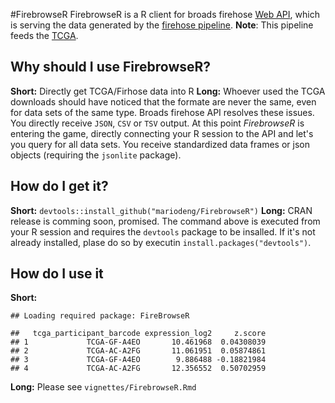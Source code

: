 #FirebrowseR
FirebrowseR is a R client for broads firehose [Web API](http://firebrowse.org/api-docs/), which is serving the data generated by the [firehose pipeline](http://firebrowse.org/). __Note__: This pipeline feeds the [TCGA](https://tcga-data.nci.nih.gov/tcga/).

## Why should I use FirebrowseR?
__Short:__ Directly get TCGA/Firhose data into R
__Long:__ Whoever used the TCGA downloads should have noticed that the formate are never the same, even for data sets of the same type. Broads firehose API resolves these issues. You directly receive `JSON`, `CSV` or `TSV` output. At this point _FirebrowseR_ is entering the game, directly connecting your R session to the API and let's you query for all data sets. You receive standardized data frames or json objects (requiring the `jsonlite` package). 

## How do I get it?
__Short:__ `devtools::install_github("mariodeng/FirebrowseR")` 
__Long:__ CRAN release is comming soon, promised. The command above is executed from your R session and requires the `devtools` package to be insalled. If it's not already installed, plase do so by executin `install.packages("devtools")`.

## How do I use it
__Short:__

```
## Loading required package: FireBrowseR
```

```
##   tcga_participant_barcode expression_log2     z.score
## 1             TCGA-GF-A4EO       10.461968  0.04308039
## 2             TCGA-AC-A2FG       11.061951  0.05874861
## 3             TCGA-GF-A4EO        9.886488 -0.18821984
## 4             TCGA-AC-A2FG       12.356552  0.50702959
```
__Long:__
Please see `vignettes/FirebrowseR.Rmd`

